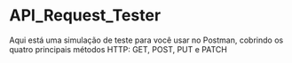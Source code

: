 # API_Request_Tester
Aqui está uma simulação de teste para você usar no Postman, cobrindo os quatro principais métodos HTTP: GET, POST, PUT e PATCH

